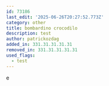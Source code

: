 ```yaml
---
id: 73186
last_edit: '2025-06-26T20:27:52.773Z'
category: other
title: bombardino crocodilo
description: test
author: patrickozdag
added_in: 331.31.31.31.31
removed_in: 331.31.31.31.31
used_flags:
  - test
---
```


e